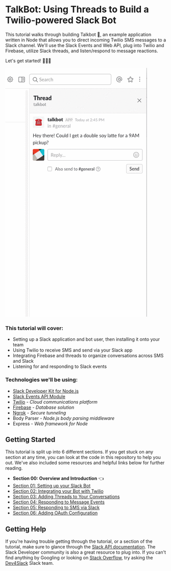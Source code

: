 # TalkBot: Using Threads to Build a Twilio-powered Slack Bot

This tutorial walks through building Talkbot 🤖, an example application written in Node that allows you to direct incoming Twilio SMS messages to a Slack channel. We'll use the Slack Events and Web API, plug into Twilio and Firebase, utilize Slack threads, and listen/respond to message reactions.

Let's get started! 🎉👩‍💻

![TalkBot Overview](docs/img/cover.gif)

### This tutorial will cover:
* Setting up a Slack application and bot user, then installing it onto your team
* Using Twilio to receive SMS and send via your Slack app
* Integrating Firebase and threads to organize conversations across SMS and Slack
* Listening for and responding to Slack events

### Technologies we'll be using:
* [Slack Developer Kit for Node.js](https://github.com/slackapi/node-slack-sdk)
* [Slack Events API Module](https://github.com/slackapi/node-slack-events-api)
* [Twilio](https://www.twilio.com/docs) - *Cloud communications platform*
* [Firebase](https://firebase.google.com) - *Database solution*
* [Ngrok](https://api.slack.com/tutorials/tunneling-with-ngrok) - *Secure tunneling*
* Body Parser - *Node.js body parsing middleware*
* Express - *Web framework for Node*

## Getting Started

This tutorial is split up into 6 different sections. If you get stuck on any section at any time, you can look at the code in this repository to help you out. We've also included some resources and helpful links below for further reading.

* **Section 00: Overview and Introduction** 👈
* [Section 01: Setting up your Slack Bot](docs/section-01.md)
* [Section 02: Integrating your Bot with Twilio](docs/section-02.md)
* [Section 03: Adding Threads to Your Conversations](docs/section-03.md)
* [Section 04: Responding to Message Events](docs/section-04.md)
* [Section 05: Responding to SMS via Slack](docs/section-05.md)
* [Section 06: Adding OAuth Configuration](docs/section-05.md)

## Getting Help

If you're having trouble getting through the tutorial, or a section of the tutorial, make sure to glance through the [Slack API documentation](https://api.slack.com). The Slack Developer community is also a great resource to plug into. If you can't find anything by Googling or looking on [Stack Overflow](https://stackoverflow.com/questions/tagged/slack-api), try asking the [Dev4Slack](http://dev4slack.xoxco.com) Slack team. 